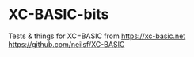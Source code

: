 # XC-BASIC-bits
Tests &amp; things for XC=BASIC from https://xc-basic.net
https://github.com/neilsf/XC-BASIC
